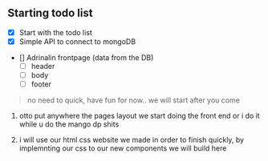 ## Starting todo list

- [x] Start with the todo list
- [x] Simple API to connect to mongoDB
- [] Adrinalin frontpage (data from the DB)
    - [ ] header
    - [ ] body
    - [ ] footer

> no need to quick, have fun for now.. we will start after you come

1) otto put anywhere the pages layout we start doing the front end
or i do it while u do the mango dp shits


2) i will use our html css website we made in order to finish quickly, by implemnting our css to our new components we will build here